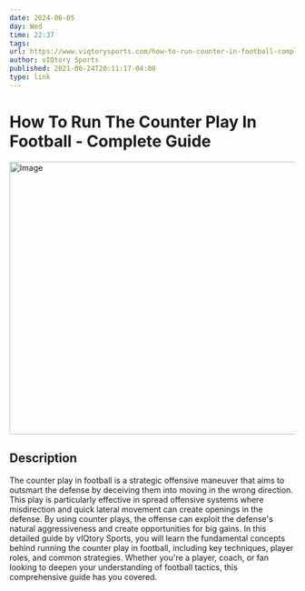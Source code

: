 ```yaml
---
date: 2024-06-05
day: Wed
time: 22:37
tags: 
url: https://www.viqtorysports.com/how-to-run-counter-in-football-complete-guide/
author: vIQtory Sports
published: 2021-06-24T20:11:17-04:00
type: link
---
```

# How To Run The Counter Play In Football - Complete Guide


<img src="https://www.viqtorysports.com/wp-content/uploads/2021/06/FANNY-PACKS-11.png" width="854" height="480" alt="Image" />

## Description
The counter play in football is a strategic offensive maneuver that aims to outsmart the defense by deceiving them into moving in the wrong direction. This play is particularly effective in spread offensive systems where misdirection and quick lateral movement can create openings in the defense. By using counter plays, the offense can exploit the defense's natural aggressiveness and create opportunities for big gains. In this detailed guide by vIQtory Sports, you will learn the fundamental concepts behind running the counter play in football, including key techniques, player roles, and common strategies. Whether you're a player, coach, or fan looking to deepen your understanding of football tactics, this comprehensive guide has you covered.